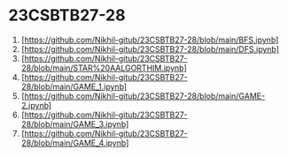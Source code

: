 # 23CSBTB27-28
1. [https://github.com/Nikhil-gitub/23CSBTB27-28/blob/main/BFS.ipynb]
2. [https://github.com/Nikhil-gitub/23CSBTB27-28/blob/main/DFS.ipynb]
3. [https://github.com/Nikhil-gitub/23CSBTB27-28/blob/main/STAR%20AALGORTHIM.ipynb]
4. [https://github.com/Nikhil-gitub/23CSBTB27-28/blob/main/GAME_1.ipynb]
5. [https://github.com/Nikhil-gitub/23CSBTB27-28/blob/main/GAME-2.ipynb]
6. [https://github.com/Nikhil-gitub/23CSBTB27-28/blob/main/GAME_3.ipynb]
7. [https://github.com/Nikhil-gitub/23CSBTB27-28/blob/main/GAME_4.ipynb]
